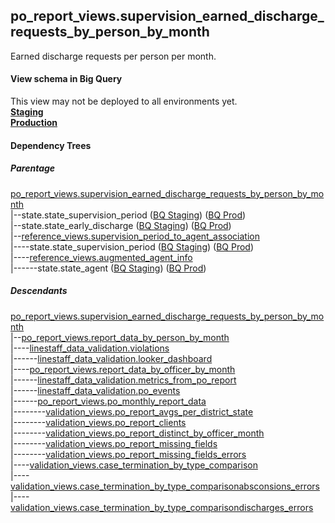 ## po_report_views.supervision_earned_discharge_requests_by_person_by_month

 Earned discharge requests per person per month.
 

#### View schema in Big Query
This view may not be deployed to all environments yet.<br/>
[**Staging**](https://console.cloud.google.com/bigquery?pli=1&p=recidiviz-staging&page=table&project=recidiviz-staging&d=po_report_views&t=supervision_earned_discharge_requests_by_person_by_month)
<br/>
[**Production**](https://console.cloud.google.com/bigquery?pli=1&p=recidiviz-123&page=table&project=recidiviz-123&d=po_report_views&t=supervision_earned_discharge_requests_by_person_by_month)
<br/>

#### Dependency Trees

##### Parentage
[po_report_views.supervision_earned_discharge_requests_by_person_by_month](../po_report_views/supervision_earned_discharge_requests_by_person_by_month.md) <br/>
|--state.state_supervision_period ([BQ Staging](https://console.cloud.google.com/bigquery?pli=1&p=recidiviz-staging&page=table&project=recidiviz-staging&d=state&t=state_supervision_period)) ([BQ Prod](https://console.cloud.google.com/bigquery?pli=1&p=recidiviz-123&page=table&project=recidiviz-123&d=state&t=state_supervision_period)) <br/>
|--state.state_early_discharge ([BQ Staging](https://console.cloud.google.com/bigquery?pli=1&p=recidiviz-staging&page=table&project=recidiviz-staging&d=state&t=state_early_discharge)) ([BQ Prod](https://console.cloud.google.com/bigquery?pli=1&p=recidiviz-123&page=table&project=recidiviz-123&d=state&t=state_early_discharge)) <br/>
|--[reference_views.supervision_period_to_agent_association](../reference_views/supervision_period_to_agent_association.md) <br/>
|----state.state_supervision_period ([BQ Staging](https://console.cloud.google.com/bigquery?pli=1&p=recidiviz-staging&page=table&project=recidiviz-staging&d=state&t=state_supervision_period)) ([BQ Prod](https://console.cloud.google.com/bigquery?pli=1&p=recidiviz-123&page=table&project=recidiviz-123&d=state&t=state_supervision_period)) <br/>
|----[reference_views.augmented_agent_info](../reference_views/augmented_agent_info.md) <br/>
|------state.state_agent ([BQ Staging](https://console.cloud.google.com/bigquery?pli=1&p=recidiviz-staging&page=table&project=recidiviz-staging&d=state&t=state_agent)) ([BQ Prod](https://console.cloud.google.com/bigquery?pli=1&p=recidiviz-123&page=table&project=recidiviz-123&d=state&t=state_agent)) <br/>


##### Descendants
[po_report_views.supervision_earned_discharge_requests_by_person_by_month](../po_report_views/supervision_earned_discharge_requests_by_person_by_month.md) <br/>
|--[po_report_views.report_data_by_person_by_month](../po_report_views/report_data_by_person_by_month.md) <br/>
|----[linestaff_data_validation.violations](../linestaff_data_validation/violations.md) <br/>
|------[linestaff_data_validation.looker_dashboard](../linestaff_data_validation/looker_dashboard.md) <br/>
|----[po_report_views.report_data_by_officer_by_month](../po_report_views/report_data_by_officer_by_month.md) <br/>
|------[linestaff_data_validation.metrics_from_po_report](../linestaff_data_validation/metrics_from_po_report.md) <br/>
|------[linestaff_data_validation.po_events](../linestaff_data_validation/po_events.md) <br/>
|------[po_report_views.po_monthly_report_data](../po_report_views/po_monthly_report_data.md) <br/>
|--------[validation_views.po_report_avgs_per_district_state](../validation_views/po_report_avgs_per_district_state.md) <br/>
|--------[validation_views.po_report_clients](../validation_views/po_report_clients.md) <br/>
|--------[validation_views.po_report_distinct_by_officer_month](../validation_views/po_report_distinct_by_officer_month.md) <br/>
|--------[validation_views.po_report_missing_fields](../validation_views/po_report_missing_fields.md) <br/>
|--------[validation_views.po_report_missing_fields_errors](../validation_views/po_report_missing_fields_errors.md) <br/>
|----[validation_views.case_termination_by_type_comparison](../validation_views/case_termination_by_type_comparison.md) <br/>
|----[validation_views.case_termination_by_type_comparisonabsconsions_errors](../validation_views/case_termination_by_type_comparisonabsconsions_errors.md) <br/>
|----[validation_views.case_termination_by_type_comparisondischarges_errors](../validation_views/case_termination_by_type_comparisondischarges_errors.md) <br/>

